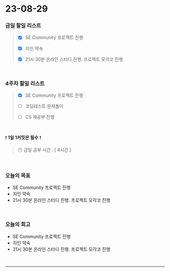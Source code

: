 # 23-08-29
### 금일 할일 리스트
> - [x]  SE Community 프로젝트 진행
>
> - [x]  지인 약속
>
> - [x]  21시 30분 온라인 스터디 진행. 프로젝트 모각코 진행


<br/>

### 4주차 할일 리스트  
> - [x]  SE Community 프로젝트 진행
>
> - [ ]  코딩테스트 문제풀이
>
> - [ ]  CS 재공부 진행

<br/>

❗ **1일 1커밋은 필수** ❗
> 🕒 금일 공부 시간 : [ 4시간 ]
  
<br/>

### 오늘의 목표
- SE Community 프로젝트 진행
- 지인 약속
- 21시 30분 온라인 스터디 진행. 프로젝트 모각코 진행

<br>

### 오늘의 회고
- SE Community 프로젝트 진행
- 지인 약속
- 21시 30분 온라인 스터디 진행. 프로젝트 모각코 진행


<br/>

------------  
